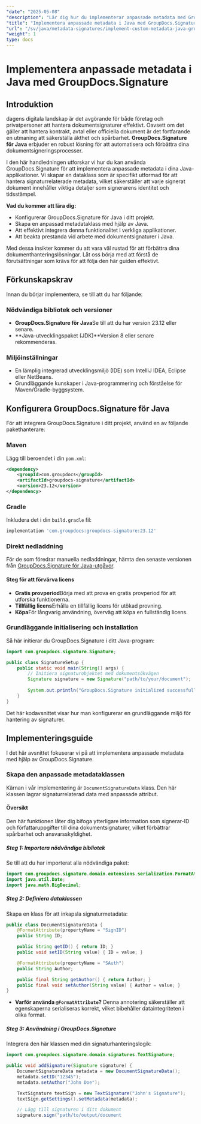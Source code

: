 ```yaml
---
"date": "2025-05-08"
"description": "Lär dig hur du implementerar anpassade metadata med GroupDocs.Signature för Java. Förbättra dokumentäkthet och spårbarhet effektivt."
"title": "Implementera anpassade metadata i Java med GroupDocs.Signature för förbättrad dokumentsignering"
"url": "/sv/java/metadata-signatures/implement-custom-metadata-java-groupdocs-signature/"
"weight": 1
type: docs
---
```

# Implementera anpassade metadata i Java med GroupDocs.Signature

## Introduktion

dagens digitala landskap är det avgörande för både företag och privatpersoner att hantera dokumentsignaturer effektivt. Oavsett om det gäller att hantera kontrakt, avtal eller officiella dokument är det fortfarande en utmaning att säkerställa äkthet och spårbarhet. **GroupDocs.Signature för Java** erbjuder en robust lösning för att automatisera och förbättra dina dokumentsigneringsprocesser.

I den här handledningen utforskar vi hur du kan använda GroupDocs.Signature för att implementera anpassade metadata i dina Java-applikationer. Vi skapar en dataklass som är specifikt utformad för att hantera signaturrelaterade metadata, vilket säkerställer att varje signerat dokument innehåller viktiga detaljer som signerarens identitet och tidsstämpel.

**Vad du kommer att lära dig:**
- Konfigurerar GroupDocs.Signature för Java i ditt projekt.
- Skapa en anpassad metadataklass med hjälp av Java.
- Att effektivt integrera denna funktionalitet i verkliga applikationer.
- Att beakta prestanda vid arbete med dokumentsignaturer i Java.

Med dessa insikter kommer du att vara väl rustad för att förbättra dina dokumenthanteringslösningar. Låt oss börja med att förstå de förutsättningar som krävs för att följa den här guiden effektivt.

## Förkunskapskrav

Innan du börjar implementera, se till att du har följande:

### Nödvändiga bibliotek och versioner
- **GroupDocs.Signature för Java**Se till att du har version 23.12 eller senare.
- **Java-utvecklingspaket (JDK)**Version 8 eller senare rekommenderas.

### Miljöinställningar
- En lämplig integrerad utvecklingsmiljö (IDE) som IntelliJ IDEA, Eclipse eller NetBeans.
- Grundläggande kunskaper i Java-programmering och förståelse för Maven/Gradle-byggsystem.

## Konfigurera GroupDocs.Signature för Java

För att integrera GroupDocs.Signature i ditt projekt, använd en av följande pakethanterare:

### Maven
Lägg till beroendet i din `pom.xml`:
```xml
<dependency>
    <groupId>com.groupdocs</groupId>
    <artifactId>groupdocs-signature</artifactId>
    <version>23.12</version>
</dependency>
```

### Gradle
Inkludera det i din `build.gradle` fil:
```gradle
implementation 'com.groupdocs:groupdocs-signature:23.12'
```

### Direkt nedladdning
För de som föredrar manuella nedladdningar, hämta den senaste versionen från [GroupDocs.Signature för Java-utgåvor](https://releases.groupdocs.com/signature/java/).

#### Steg för att förvärva licens
- **Gratis provperiod**Börja med att prova en gratis provperiod för att utforska funktionerna.
- **Tillfällig licens**Erhålla en tillfällig licens för utökad provning.
- **Köpa**För långvarig användning, överväg att köpa en fullständig licens.

### Grundläggande initialisering och installation

Så här initierar du GroupDocs.Signature i ditt Java-program:
```java
import com.groupdocs.signature.Signature;

public class SignatureSetup {
    public static void main(String[] args) {
        // Initiera signaturobjektet med dokumentsökvägen
        Signature signature = new Signature("path/to/your/document");
        
        System.out.println("GroupDocs.Signature initialized successfully.");
    }
}
```
Det här kodavsnittet visar hur man konfigurerar en grundläggande miljö för hantering av signaturer.

## Implementeringsguide

I det här avsnittet fokuserar vi på att implementera anpassade metadata med hjälp av GroupDocs.Signature.

### Skapa den anpassade metadataklassen

Kärnan i vår implementering är `DocumentSignatureData` klass. Den här klassen lagrar signaturrelaterad data med anpassade attribut.

#### Översikt
Den här funktionen låter dig bifoga ytterligare information som signerar-ID och författaruppgifter till dina dokumentsignaturer, vilket förbättrar spårbarhet och ansvarsskyldighet.

##### Steg 1: Importera nödvändiga bibliotek
Se till att du har importerat alla nödvändiga paket:
```java
import com.groupdocs.signature.domain.extensions.serialization.FormatAttribute;
import java.util.Date;
import java.math.BigDecimal;
```

##### Steg 2: Definiera dataklassen
Skapa en klass för att inkapsla signaturmetadata:

```java
public class DocumentSignatureData {
    @FormatAttribute(propertyName = "SignID")
    public String ID;

    public String getID() { return ID; }
    public void setID(String value) { ID = value; }

    @FormatAttribute(propertyName = "SAuth")
    public String Author;

    public final String getAuthor() { return Author; }
    public final void setAuthor(String value) { Author = value; }
}
```

- **Varför använda `@FormatAttribute`?** Denna annotering säkerställer att egenskaperna serialiseras korrekt, vilket bibehåller dataintegriteten i olika format.

##### Steg 3: Användning i GroupDocs.Signature
Integrera den här klassen med din signaturhanteringslogik:
```java
import com.groupdocs.signature.domain.signatures.TextSignature;

public void addSignature(Signature signature) {
    DocumentSignatureData metadata = new DocumentSignatureData();
    metadata.setID("12345");
    metadata.setAuthor("John Doe");

    TextSignature textSign = new TextSignature("John's Signature");
    textSign.getSettings().setMetadata(metadata);

    // Lägg till signaturen i ditt dokument
    signature.sign("path/to/output/document